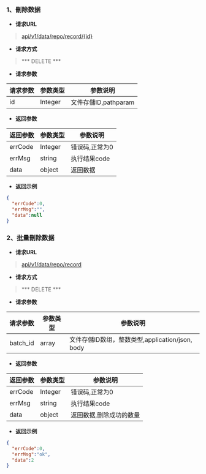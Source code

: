 ### 1、刪除数据

- **请求URL**
> [api/v1/data/repo/record/{id}](#)

- **请求方式** 

> *** DELETE *** 

- **请求参数**

| 请求参数      |     参数类型 |   参数说明   |
| -------- | --------| ------ |
|id          |Integer          |文件存儲ID,pathparam|

- **返回参数**

| 返回参数      |     参数类型 |   参数说明   |
| -------- | --------| ------ |
| errCode|   Integer|  错误码,正常为0|
| errMsg|   string|  执行结果code|
| data|   object|  返回数据|

- **返回示例**  

```json
{
  "errCode":0,
  "errMsg":"",
  "data":null
}
```

### 2、批量刪除数据

- **请求URL**
> [api/v1/data/repo/record](#)

- **请求方式** 

> *** DELETE *** 

- **请求参数**

| 请求参数      |     参数类型 |   参数说明   |
| -------- | --------| ------ |
|batch_id  |array    |文件存儲ID数组，整数类型,application/json, body|

- **返回参数**

| 返回参数      |     参数类型 |   参数说明   |
| -------- | --------| ------ |
| errCode|   Integer|  错误码,正常为0|
| errMsg|   string|  执行结果code|
| data|   object|  返回数据,删除成功的数量|

- **返回示例**  

```json
{
  "errCode":0,
  "errMsg":"ok",
  "data":2
}
```